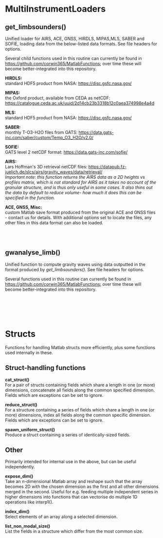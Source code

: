 # MultiInstrumentLoaders

## **get_limbsounders()**

Unified loader for AIRS, ACE, GNSS, HIRDLS, MIPAS,MLS, SABER and SOFIE, loading data from the below-listed data formats. See file headers for options.

Several child functions used in this routine can currently be found in https://github.com/corwin365/MatlabFunctions; over time these will become better-integrated into this repository.

    
**HIRDLS:** <br />
    standard HDF5 product from NASA: https://disc.gsfc.nasa.gov/  
    
**MIPAS:** <br />
    the Oxford product, available from CEDA as netCDF: https://catalogue.ceda.ac.uk/uuid/2d14cb23b3318b12c0aea374998e4a4d  

**MLS:** <br />
    standard HDF5 product from NASA: https://disc.gsfc.nasa.gov/  

**SABER:** <br />
    monthly T-O3-H2O files from GATS: https://data.gats-inc.com/saber/custom/Temp_O3_H2O/v2.0/  

**SOFIE:** <br />
    GATS level 2 netCDF format: https://data.gats-inc.com/sofie/  
    
**AIRS:** <br />
    Lars Hoffman's 3D  retrieval netCDF files: https://datapub.fz-juelich.de/slcs/airs/gravity_waves/data/retrieval/  
    _Important note: this function returns the AIRS data as a 2D heights vs profiles matrix, which is not standard for AIRS as it takes no account of the granular structure, and is thus only useful in some cases. It also thins out the data by default to reduce volume- how much it does this can be specified in the function._

**ACE, GNSS, Misc:** <br />
    custom Matlab save format produced from the original ACE and GNSS files - contact us for details. With additional  options set to locate the files, any other files in this data format can also be loaded.

<br /><br />

## **gwanalyse_limb()**

Unified function to compute gravity waves using data outputted in the format produced by _get_limbsounders()_.  See file headers for options.  

Several functions used in this routine can currently be found in https://github.com/corwin365/MatlabFunctions; over time these will become better-integrated into this repository.



<br /><br /><br /><br />
# Structs

Functions for handling Matlab structs more efficiently, plus some functions used internally in these.

## Struct-handling functions

**cat_struct()** <br />
    For a pair of structs containing fields which share a length in one (or more) dimensions, concatenate all fields along the common specified dimension. Fields which are exceptions can be set to ignore.

**reduce_struct()** <br />
    For a structure containing a series of fields which share a length in one (or more) dimensions, index all fields along the common specific dimension. Fields which are exceptions can be set to ignore.
    
**spawn_uniform_struct()** <br />
    Produce a struct containing a series of identically-sized fields.   

## Other

Primarily intended for internal use in the above, but can be useful independently.

**expose_dim()** <br />
    Take an n-dimensional Matlab array and reshape such that the array becomes 2D with the chosen dimension as the first and all other dimensions merged in the second.  Useful for e.g. feeding multiple independent series in higher dimensions into functions that can vectorise do multiple 1D operations like interp1().

**index_dim()** <br />
    Select elements of an array along a selected dimension.  


**list_non_modal_size()** <br />
    List the fields in a structure which differ from the most common size.
    




